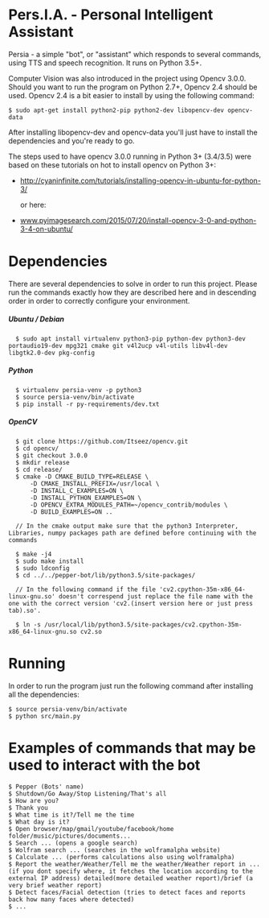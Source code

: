 # Pers.I.A. - Personal Intelligent Assistant

Persia - a simple "bot", or "assistant" which responds to several commands, using TTS and speech recognition. It runs on Python 3.5+.

Computer Vision was also introduced in the project using Opencv 3.0.0. Should you want to run the program on Python 2.7+, Opencv 2.4 should be used. Opencv 2.4 is a bit easier to install by using the following command:

	$ sudo apt-get install python2-pip python2-dev libopencv-dev opencv-data

After installing libopencv-dev and opencv-data you'll just have to install the dependencies and you're ready to go.

The steps used to have opencv 3.0.0 running in Python 3+ (3.4/3.5) were based on these tutorials on hot to install opencv on Python 3+:

- http://cyaninfinite.com/tutorials/installing-opencv-in-ubuntu-for-python-3/

	or here:

- www.pyimagesearch.com/2015/07/20/install-opencv-3-0-and-python-3-4-on-ubuntu/


# Dependencies
There are several dependencies to solve in order to run this project. Please run the commands exactly how they are described here and in descending order in order to correctly configure your environment.

##### Ubuntu / Debian

```
  $ sudo apt install virtualenv python3-pip python-dev python3-dev portaudio19-dev mpg321 cmake git v4l2ucp v4l-utils libv4l-dev libgtk2.0-dev pkg-config	
```

##### Python

```
  $ virtualenv persia-venv -p python3
  $ source persia-venv/bin/activate
  $ pip install -r py-requirements/dev.txt

```

##### OpenCV

```
  $ git clone https://github.com/Itseez/opencv.git
  $ cd opencv/
  $ git checkout 3.0.0
  $ mkdir release
  $ cd release/
  $ cmake -D CMAKE_BUILD_TYPE=RELEASE \
	  -D CMAKE_INSTALL_PREFIX=/usr/local \
	  -D INSTALL_C_EXAMPLES=ON \
	  -D INSTALL_PYTHON_EXAMPLES=ON \
	  -D OPENCV_EXTRA_MODULES_PATH=~/opencv_contrib/modules \
	  -D BUILD_EXAMPLES=ON ..

  // In the cmake output make sure that the python3 Interpreter, Libraries, numpy packages path are defined before continuing with the commands

  $ make -j4
  $ sudo make install
  $ sudo ldconfig
  $ cd ../../pepper-bot/lib/python3.5/site-packages/
  
  // In the following command if the file 'cv2.cpython-35m-x86_64-linux-gnu.so' doesn't correspend just replace the file name with the one with the correct version 'cv2.(insert version here or just press tab).so'.

  $ ln -s /usr/local/lib/python3.5/site-packages/cv2.cpython-35m-x86_64-linux-gnu.so cv2.so

```

# Running
In order to run the program just run the following command after installing all the dependencies:

	$ source persia-venv/bin/activate
	$ python src/main.py

# Examples of commands that may be used to interact with the bot

	$ Pepper (Bots' name)
	$ Shutdown/Go Away/Stop Listening/That's all
	$ How are you?
	$ Thank you
	$ What time is it?/Tell me the time
	$ What day is it?
	$ Open browser/map/gmail/youtube/facebook/home folder/music/pictures/documents...
	$ Search ... (opens a google search)
	$ Wolfram search ... (searches in the wolframalpha website)
	$ Calculate ... (performs calculations also using wolframalpha)
	$ Report the weather/Weather/Tell me the weather/Weather report in ...(if you dont specify where, it fetches the location according to the external IP address) detailed(more detailed weather report)/brief (a very brief weather report)
	$ Detect faces/Facial detection (tries to detect faces and reports back how many faces where detected)
	$ ...
